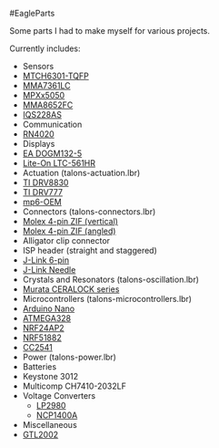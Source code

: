#EagleParts

Some parts I had to make myself for various projects.

Currently includes:
- Sensors
 - [MTCH6301-TQFP](http://www.microchip.com/wwwproducts/Devices.aspx?dDocName=en559101)
 - [MMA7361LC](http://www.freescale.com/webapp/sps/site/prod_summary.jsp?code=MMA7361LC)
 - [MPXx5050](http://www.freescale.com/webapp/sps/site/prod_summary.jsp?code=MPXx5050)
 - [MMA8652FC](http://www.freescale.com/webapp/sps/site/prod_summary.jsp?code=MMA8652FC)
 - [IQS228AS](http://www.azoteq.com/products/proxsense/3-products/products/139-products-proxsense-iqs228as.html)
- Communication
 - [RN4020](http://www.microchip.com/wwwproducts/Devices.aspx?product=RN4020)
- Displays
 - [EA DOGM132-5](http://www.lcd-module.com/products/dog.html)
 - [Lite-On LTC-561HR](http://optoelectronics.liteon.com/en-global/Led/LED-Component/Detail/355)
- Actuation (talons-actuation.lbr)
 - [TI DRV8830](http://www.ti.com/product/drv8830)
 - [TI DRV777](http://www.ti.com/product/drv777)
 - [mp6-OEM](http://www.micro-components.com/index.php/products/controllers)
- Connectors (talons-connectors.lbr)
 - [Molex 4-pin ZIF (vertical)](http://www.molex.com/molex/products/datasheet.jsp?part=active/0039532045_FFC_FPC_CONNECTORS.xml)
 - [Molex 4-pin ZIF (angled)](http://www.molex.com/molex/products/datasheet.jsp?part=active/0039532044_FFC_FPC_CONNECTORS.xml)
 - Alligator clip connector
 - ISP header (straight and staggered)
 - [J-Link 6-pin](https://www.segger.com/jlink-6-pin-adapter.html)
 - [J-Link Needle](https://www.segger.com/jlink-needle-adapter.html)
- Crystals and Resonators (talons-oscillation.lbr)
 - [Murata CERALOCK series](www.murata.com/en-us/products/timingdevice/ceralock)
- Microcontrollers (talons-microcontrollers.lbr)
 - [Arduino Nano](http://arduino.cc/en/Main/ArduinoBoardNano) 
 - [ATMEGA328](http://www.atmel.com/devices/ATMEGA328.aspx) 
 - [NRF24AP2](http://www.nordicsemi.com/eng/Products/ANT/nRF24AP2-8CH)
 - [NRF51882](http://www.nordicsemi.com/eng/Products/Bluetooth-R-low-energy/nRF51822)
 - [CC2541](http://www.ti.com/product/CC2541)
- Power (talons-power.lbr)
 - Batteries
  - Keystone 3012
  - Multicomp CH7410-2032LF
 - Voltage Converters
   - [LP2980](http://www.ti.com/product/lp2980-n)
   - [NCP1400A](http://www.onsemi.com/PowerSolutions/product.do?id=NCP1400A)
- Miscellaneous
 - [GTL2002](http://www.nxp.com/products/interface_and_connectivity/i2c/i2c_voltage_level_translators/series/GTL2002.html)